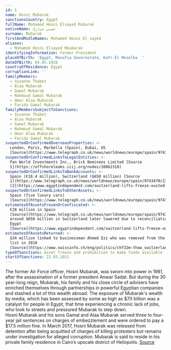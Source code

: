 ```yaml
---
id: 1
name: Hosni Mubarak
sanctionsCountry: Egypt
fullName: Mohamed Hosni Elsayed Mubarak
nativeName: حسني مبارك
surname: Mubarak
firstAndMidleNames: Mohamed Hosni El sayed
aliases:
  - Mohamed Hosni Elsayed Moubarak
identifyingInformation: Former President
placeOfBirth: 'Egypt, Monufia Governorate, Kafr-El Meselha  '
dateOfBirth: 04.05.1928
countryOfResidence: Egypt
corruptionLink: ''
familyMembers:
  - Suzanne Thabet
  - Alaa Mubarak
  - Gamal Mubarak
  - Mahmoud Gamal Mubarak
  - Omar Alaa Mubarak
  - Farida Gamal Mubarak
familyMembersSubjectToSanctions:
  - Suzanne Thabet
  - Alaa Mubarak
  - Gamal Mubarak
  - Mahmoud Gamal Mubarak
  - Omar Alaa Mubarak
  - Farida Gamal Mubarak
suspectedOrConfirmedOverseasProperties: >-
  London, Paris, Marbella (Spain), Dubai, US
  [Source](https://www.telegraph.co.uk/news/worldnews/europe/spain/9743470/23-million-of-Hosni-Mubarak-assets-seized-in-Spain.html)
suspectedOrConfirmedLinksToLegalEntities: >-
  Pan World Investments Inc., Brick Nominees Limited [Source
  1](https://offshoreleaks.icij.org/nodes/10062310)
suspectedOrConfirmedLinksToBankAccounts: >-
  Spain (€18.4 million), Switzerland ($650 million) [Source
  1](https://www.telegraph.co.uk/news/worldnews/europe/spain/9743470/23-million-of-Hosni-Mubarak-assets-seized-in-Spain.html),
  [2](https://www.egyptindependent.com/switzerland-lifts-freeze-ousted-mubaraks-financial-assets/)
suspectedOrConfirmedLinksToOtherAssets: >-
  Spain (five luxury cars)
  [Source](https://www.telegraph.co.uk/news/worldnews/europe/spain/9743470/23-million-of-Hosni-Mubarak-assets-seized-in-Spain.html)
estimatesOfAssetsFrozenOrConfiscated: >-
  €28 million in Spain
  [Source](https://www.telegraph.co.uk/news/worldnews/europe/spain/9743470/23-million-of-Hosni-Mubarak-assets-seized-in-Spain.html),
  around $650 million in Switzerland later lowered due to reconciliations in
  Egypt
  [Source](https://www.egyptindependent.com/switzerland-lifts-freeze-ousted-mubaraks-financial-assets/)
estimatesOfAssetsReturned: >-
  $34 million linked to businessman Ahmed Ezz who was removed from the sanctions
  list in 2018
  [Source](https://www.swissinfo.ch/eng/politics/chf32m-thaw_switzerland-repatriates-chunk-of-frozen-mubarak-funds/43999128)
typeOfSanctions: Asset freeze and prohibition to make funds available
startOfSanctions: 21.03.2011
---
```

The former Air Force officer, Hosni Mubarak, was sworn into power in 1981, after 
the assassination of a former president Anwar Sadat. 
But during the 30 year-long reign, Mubarak, his family and his close circle of 
advisers have enriched themselves through partnerships in powerful Egyptian 
companies and stashed a lot of this wealth abroad. The exposure of Mubarak's 
wealth by media, which has been assessed by some as high as $70 billion was a 
catalyst for people in Egypt, that time experiencing a chronic lack of jobs, who 
took to streets and pressured Mubarak to step down.  
Hosni Mubarak and his sons Gamal and Alaa Mubarak served three to four-year jail 
sentences on charges of embezzlement and were ordered to pay a $17.5 million 
fine. In March 2017, Hosni Mubarak was released from detention after being 
acquitted of charges of killing protesters but remains under investigation for 
alleged corruption. Mubarak is said to reside in his private family residence in 
Cairo’s upscale district of Heliopolis. 
[Source](https://www.bbc.com/news/world-middle-east-12301713)
